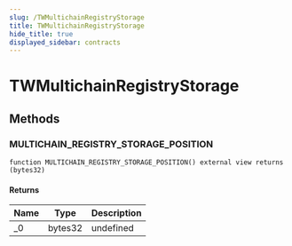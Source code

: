 ```yaml
---
slug: /TWMultichainRegistryStorage
title: TWMultichainRegistryStorage
hide_title: true
displayed_sidebar: contracts
---
```

# TWMultichainRegistryStorage









## Methods

### MULTICHAIN_REGISTRY_STORAGE_POSITION

```solidity
function MULTICHAIN_REGISTRY_STORAGE_POSITION() external view returns (bytes32)
```






#### Returns

| Name | Type | Description |
|---|---|---|
| _0 | bytes32 | undefined |



